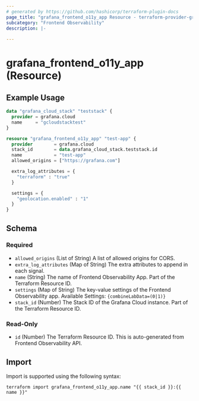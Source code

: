 ```yaml
---
# generated by https://github.com/hashicorp/terraform-plugin-docs
page_title: "grafana_frontend_o11y_app Resource - terraform-provider-grafana"
subcategory: "Frontend Observability"
description: |-
  
---
```


# grafana_frontend_o11y_app (Resource)



## Example Usage

```terraform
data "grafana_cloud_stack" "teststack" {
  provider = grafana.cloud
  name     = "gcloudstacktest"
}

resource "grafana_frontend_o11y_app" "test-app" {
  provider        = grafana.cloud
  stack_id        = data.grafana_cloud_stack.teststack.id
  name            = "test-app"
  allowed_origins = ["https://grafana.com"]

  extra_log_attributes = {
    "terraform" : "true"
  }

  settings = {
    "geolocation.enabled" : "1"
  }
}
```

<!-- schema generated by tfplugindocs -->
## Schema

### Required

- `allowed_origins` (List of String) A list of allowed origins for CORS.
- `extra_log_attributes` (Map of String) The extra attributes to append in each signal.
- `name` (String) The name of Frontend Observability App. Part of the Terraform Resource ID.
- `settings` (Map of String) The key-value settings of the Frontend Observability app. Available Settings: `{combineLabData=(0|1)}`
- `stack_id` (Number) The Stack ID of the Grafana Cloud instance. Part of the Terraform Resource ID.

### Read-Only

- `id` (Number) The Terraform Resource ID. This is auto-generated from Frontend Observability API.

## Import

Import is supported using the following syntax:

```shell
terraform import grafana_frontend_o11y_app.name "{{ stack_id }}:{{ name }}"
```
